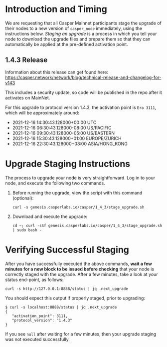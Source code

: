 # Introduction and Timing
We are requesting that all Casper Mainnet participants stage the upgrade of their nodes to a new version of `casper_node` immediately, using the instructions below. _Staging an upgrade_ is a process in which you tell your node to download the upgrade files and prepare them so that they can automatically be applied at the pre-defined activation point.

## 1.4.3 Release
Information about this release can get found here: https://casper.network/network/blog/technical-release-and-changelog-for-v143

This includes a security update, so code will be published in the repo after it activates on MainNet.

For this upgrade to protocol version 1.4.3, the activation point is `Era 3111`, which will be approximately around:

 * 2021-12-16 14:30:43.128000+00:00 UTC
 * 2021-12-16 06:30:43.128000-08:00 US/PACIFIC
 * 2021-12-16 09:30:43.128000-05:00 US/EASTERN
 * 2021-12-16 15:30:43.128000+01:00 EUROPE/ZURICH
 * 2021-12-16 22:30:43.128000+08:00 ASIA/HONG_KONG

# Upgrade Staging Instructions
The process to upgrade your node is very straightforward. Log in to your node, and execute the following two commands.

1. Before running the upgrade, view the script with this command (optional):

    `curl -s genesis.casperlabs.io/casper/1_4_3/stage_upgrade.sh`

2. Download and execute the upgrade:

    `cd ~; curl -sSf genesis.casperlabs.io/casper/1_4_3/stage_upgrade.sh | sudo bash -`

# Verifying Successful Staging

After you have successfully executed the above commands, **wait a few minutes for a new block to be issued before checking** that your node is correctly staged with the upgrade. After a few minutes, take a look at your status end-point, as follows:

`curl -s http://127.0.0.1:8888/status | jq .next_upgrade`

You should expect this output if properly staged, prior to upgrading:

    $ curl -s localhost:8888/status | jq .next_upgrade
    {
       "activation_point": 3111,
       "protocol_version": "1.4.3"
    }



If you see `null` after waiting for a few minutes, then your upgrade staging was not executed successfully.
